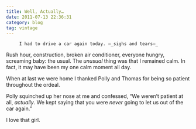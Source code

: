 ```yaml
---
title: Well, Actually…
date: 2011-07-13 22:36:31
category: blog
tag: vintage
---
```

         I had to drive a car again today. –_sighs and tears–_ 

 Rush hour, construction, broken air conditioner, everyone hungry, screaming baby: the usual. The _unusual_ thing was that I remained calm. In fact, it may have been my one calm moment all day. 

 When at last we were home I thanked Polly and Thomas for being so patient throughout the ordeal. 

 Polly squinched up her nose at me and confessed, “We weren’t patient at all, _actually_. We kept saying that you were _never_ going to let us out of the car again.” 

 I love that girl. 